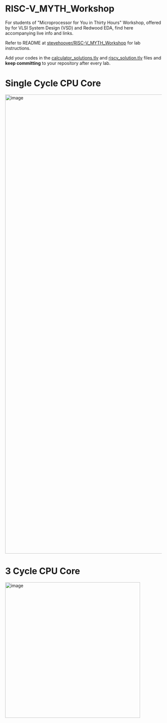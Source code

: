 # RISC-V_MYTH_Workshop

For students of "Microprocessor for You in Thirty Hours" Workshop, offered by for VLSI System Design (VSD) and Redwood EDA, find here accompanying live info and links.

Refer to README at [stevehoover/RISC-V_MYTH_Workshop](https://github.com/stevehoover/RISC-V_MYTH_Workshop) for lab instructions.

Add your codes in the [calculator_solutions.tlv](calculator_with_single_value_memory.tlv) and [riscv_solution.tlv](riscv_cpu_core/riscv_core.tlv) files and **keep committing** to your repository after every lab.

# Single Cycle CPU Core
<img width="1470" alt="image" src="https://github.com/RISCV-MYTH-WORKSHOP/riscv-myth-workshop-sep23-kohshi54/assets/80312261/f881e894-f548-4b26-9a76-ba24ce3b232d">

# 3 Cycle CPU Core
<img width="434" alt="image" src="https://github.com/RISCV-MYTH-WORKSHOP/riscv-myth-workshop-sep23-kohshi54/assets/80312261/9aae08be-8f16-4fcc-807d-c0b7180f0440">

